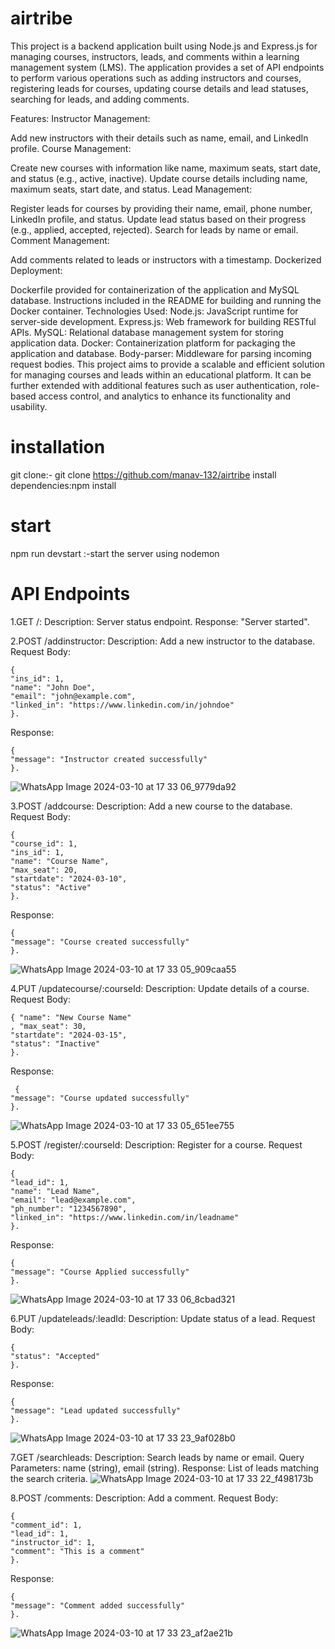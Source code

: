 # airtribe
This project is a backend application built using Node.js and Express.js for managing courses, instructors, leads, and comments within a learning management system (LMS). The application provides a set of API endpoints to perform various operations such as adding instructors and courses, registering leads for courses, updating course details and lead statuses, searching for leads, and adding comments.

Features:
Instructor Management:

Add new instructors with their details such as name, email, and LinkedIn profile.
Course Management:

Create new courses with information like name, maximum seats, start date, and status (e.g., active, inactive).
Update course details including name, maximum seats, start date, and status.
Lead Management:

Register leads for courses by providing their name, email, phone number, LinkedIn profile, and status.
Update lead status based on their progress (e.g., applied, accepted, rejected).
Search for leads by name or email.
Comment Management:

Add comments related to leads or instructors with a timestamp.
Dockerized Deployment:

Dockerfile provided for containerization of the application and MySQL database.
Instructions included in the README for building and running the Docker container.
Technologies Used:
Node.js: JavaScript runtime for server-side development.
Express.js: Web framework for building RESTful APIs.
MySQL: Relational database management system for storing application data.
Docker: Containerization platform for packaging the application and database.
Body-parser: Middleware for parsing incoming request bodies.
This project aims to provide a scalable and efficient solution for managing courses and leads within an educational platform. It can be further extended with additional features such as user authentication, role-based access control, and analytics to enhance its functionality and usability.


# installation
git clone:- git clone https://github.com/manav-132/airtribe
install dependencies:npm install

# start
npm run devstart :-start the server using nodemon

# API Endpoints
1.GET /:
Description: Server status endpoint.
Response: "Server started".

2.POST /addinstructor:
Description: Add a new instructor to the database.
Request Body:
```
{ 
"ins_id": 1, 
"name": "John Doe",
"email": "john@example.com", 
"linked_in": "https://www.linkedin.com/in/johndoe" 
}.
```
Response:
```
{ 
"message": "Instructor created successfully"
}.
```
![WhatsApp Image 2024-03-10 at 17 33 06_9779da92](https://github.com/manav-132/airtribe/assets/103658463/3cbf28d5-8c71-45ea-8bdb-854d5db88a4f)

3.POST /addcourse:
Description: Add a new course to the database.
Request Body: 
```
{ 
"course_id": 1, 
"ins_id": 1,
"name": "Course Name",
"max_seat": 20,
"startdate": "2024-03-10",
"status": "Active"
}.
```

Response: 
```
{ 
"message": "Course created successfully" 
}.
```
![WhatsApp Image 2024-03-10 at 17 33 05_909caa55](https://github.com/manav-132/airtribe/assets/103658463/28409a7c-ee81-4bd4-9b46-138155aed62d)


4.PUT /updatecourse/:courseId:
Description: Update details of a course.
Request Body: 
```
{ "name": "New Course Name"
, "max_seat": 30,
"startdate": "2024-03-15",
"status": "Inactive"
}.
```

Response:
```
 { 
"message": "Course updated successfully" 
}.
```
![WhatsApp Image 2024-03-10 at 17 33 05_651ee755](https://github.com/manav-132/airtribe/assets/103658463/23373acd-032e-4a95-80c8-8ea41a78d6c5)


5.POST /register/:courseId:
Description: Register for a course.
Request Body: 
```
{ 
"lead_id": 1,
"name": "Lead Name",
"email": "lead@example.com",
"ph_number": "1234567890",
"linked_in": "https://www.linkedin.com/in/leadname" 
}.
```

Response:
```
{
"message": "Course Applied successfully"
}.
```
![WhatsApp Image 2024-03-10 at 17 33 06_8cbad321](https://github.com/manav-132/airtribe/assets/103658463/9c670bf8-ca24-40f7-a835-eac12df710c0)


6.PUT /updateleads/:leadId:
Description: Update status of a lead.
Request Body: 
```
{ 
"status": "Accepted"
}.
```
Response: 
```
{ 
"message": "Lead updated successfully" 
}.
```
![WhatsApp Image 2024-03-10 at 17 33 23_9af028b0](https://github.com/manav-132/airtribe/assets/103658463/802545c3-b952-4a04-98ce-1b5c9dc0921b)

7.GET /searchleads:
Description: Search leads by name or email.
Query Parameters: name (string), email (string).
Response: List of leads matching the search criteria.
![WhatsApp Image 2024-03-10 at 17 33 22_f498173b](https://github.com/manav-132/airtribe/assets/103658463/1ec5597c-20f3-4b9e-9f5d-03a512827b91)

8.POST /comments:
Description: Add a comment.
Request Body:
```
{ 
"comment_id": 1,
"lead_id": 1, 
"instructor_id": 1,
"comment": "This is a comment"
}.
```
Response:
```
{ 
"message": "Comment added successfully"
}.
```
![WhatsApp Image 2024-03-10 at 17 33 23_af2ae21b](https://github.com/manav-132/airtribe/assets/103658463/62dc4ed1-eec6-499d-a6fa-5fcd36ffb67f)

